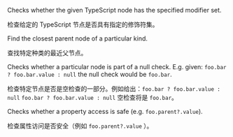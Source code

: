 Checks whether the given TypeScript node has the specified modifier set.

检查给定的 TypeScript 节点是否具有指定的修饰符集。

Find the closest parent node of a particular kind.

查找特定种类的最近父节点。

Checks whether a particular node is part of a null check. E.g. given:
`foo.bar ? foo.bar.value : null` the null check would be `foo.bar`.

检查特定节点是否是空检查的一部分。例如给出：`foo.bar ? foo.bar.value : null` `foo.bar ? foo.bar.value : null` 空检查将是 `foo.bar`。

Checks whether a property access is safe \(e.g. `foo.parent?.value`\).

检查属性访问是否安全（例如 `foo.parent?.value` ）。